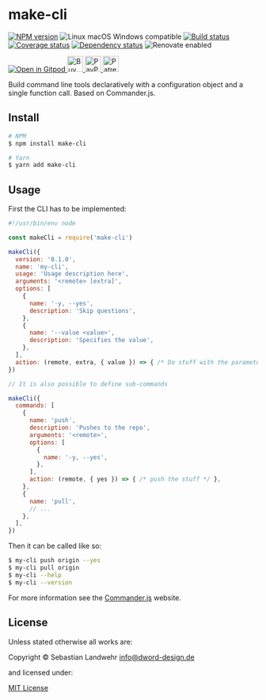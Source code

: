 <!-- TITLE/ -->
# make-cli
<!-- /TITLE -->

<!-- BADGES/ -->
[![NPM version](https://img.shields.io/npm/v/make-cli.svg)](https://npmjs.org/package/make-cli)
![Linux macOS Windows compatible](https://img.shields.io/badge/os-linux%20%7C%C2%A0macos%20%7C%C2%A0windows-blue)
[![Build status](https://github.com/dword-design/make-cli/workflows/build/badge.svg)](https://github.com/dword-design/make-cli/actions)
[![Coverage status](https://img.shields.io/coveralls/dword-design/make-cli)](https://coveralls.io/github/dword-design/make-cli)
[![Dependency status](https://img.shields.io/david/dword-design/make-cli)](https://david-dm.org/dword-design/make-cli)
![Renovate enabled](https://img.shields.io/badge/renovate-enabled-brightgreen)

<a href="https://gitpod.io/#https://github.com/dword-design/bar">
  <img src="https://gitpod.io/button/open-in-gitpod.svg" alt="Open in Gitpod">
</a><a href="https://www.buymeacoffee.com/dword">
  <img
    src="https://www.buymeacoffee.com/assets/img/guidelines/download-assets-sm-2.svg"
    alt="Buy Me a Coffee"
    height="32"
  >
</a><a href="https://paypal.me/SebastianLandwehr">
  <img
    src="https://dword-design.de/images/paypal.svg"
    alt="PayPal"
    height="32"
  >
</a><a href="https://www.patreon.com/dworddesign">
  <img
    src="https://dword-design.de/images/patreon.svg"
    alt="Patreon"
    height="32"
  >
</a>
<!-- /BADGES -->

<!-- DESCRIPTION/ -->
Build command line tools declaratively with a configuration object and a single function call. Based on Commander.js.
<!-- /DESCRIPTION -->

<!-- INSTALL/ -->
## Install

```bash
# NPM
$ npm install make-cli

# Yarn
$ yarn add make-cli
```
<!-- /INSTALL -->

## Usage

First the CLI has to be implemented:

```js
#!/usr/bin/env node

const makeCli = require('make-cli')

makeCli({
  version: '0.1.0',
  name: 'my-cli',
  usage: 'Usage description here',
  arguments: '<remote> [extra]',
  options: [
    {
      name: '-y, --yes',
      description: 'Skip questions',
    },
    {
      name: '--value <value>',
      description: 'Specifies the value',
    },
  ],
  action: (remote, extra, { value }) => { /* Do stuff with the parameters */ },
})

// It is also possible to define sub-commands

makeCli({
  commands: [
    {
      name: 'push',
      description: 'Pushes to the repo',
      arguments: '<remote>',
      options: [
        {
          name: '-y, --yes',
        },
      ],
      action: (remote, { yes }) => { /* push the stuff */ },
    },
    {
      name: 'pull',
      // ...
    },
  ],
})
```

Then it can be called like so:

```bash
$ my-cli push origin --yes
$ my-cli pull origin
$ my-cli --help
$ my-cli --version
```

For more information see the [Commander.js](https://www.npmjs.com/package/commander) website.

<!-- LICENSE/ -->
## License

Unless stated otherwise all works are:

Copyright &copy; Sebastian Landwehr <info@dword-design.de>

and licensed under:

[MIT License](https://opensource.org/licenses/MIT)
<!-- /LICENSE -->

